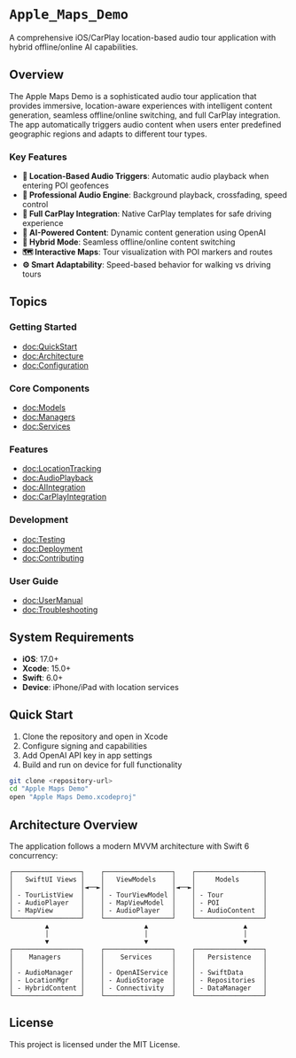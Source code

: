 # ``Apple_Maps_Demo``

A comprehensive iOS/CarPlay location-based audio tour application with hybrid offline/online AI capabilities.

## Overview

The Apple Maps Demo is a sophisticated audio tour application that provides immersive, location-aware experiences with intelligent content generation, seamless offline/online switching, and full CarPlay integration. The app automatically triggers audio content when users enter predefined geographic regions and adapts to different tour types.

### Key Features

- **📍 Location-Based Audio Triggers**: Automatic audio playback when entering POI geofences
- **🎵 Professional Audio Engine**: Background playback, crossfading, speed control
- **🚗 Full CarPlay Integration**: Native CarPlay templates for safe driving experience
- **🤖 AI-Powered Content**: Dynamic content generation using OpenAI
- **📱 Hybrid Mode**: Seamless offline/online content switching
- **🗺️ Interactive Maps**: Tour visualization with POI markers and routes
- **⚙️ Smart Adaptability**: Speed-based behavior for walking vs driving tours

## Topics

### Getting Started

- <doc:QuickStart>
- <doc:Architecture>
- <doc:Configuration>

### Core Components

- <doc:Models>
- <doc:Managers>
- <doc:Services>

### Features

- <doc:LocationTracking>
- <doc:AudioPlayback>
- <doc:AIIntegration>
- <doc:CarPlayIntegration>

### Development

- <doc:Testing>
- <doc:Deployment>
- <doc:Contributing>

### User Guide

- <doc:UserManual>
- <doc:Troubleshooting>

## System Requirements

- **iOS**: 17.0+
- **Xcode**: 15.0+
- **Swift**: 6.0+
- **Device**: iPhone/iPad with location services

## Quick Start

1. Clone the repository and open in Xcode
2. Configure signing and capabilities
3. Add OpenAI API key in app settings
4. Build and run on device for full functionality

```bash
git clone <repository-url>
cd "Apple Maps Demo"
open "Apple Maps Demo.xcodeproj"
```

## Architecture Overview

The application follows a modern MVVM architecture with Swift 6 concurrency:

```
┌─────────────────┐    ┌─────────────────┐    ┌─────────────────┐
│   SwiftUI Views │    │   ViewModels    │    │     Models      │
│                 │◄──►│                 │◄──►│                 │
│ - TourListView  │    │ - TourViewModel │    │ - Tour          │
│ - AudioPlayer   │    │ - MapViewModel  │    │ - POI           │
│ - MapView       │    │ - AudioPlayer   │    │ - AudioContent  │
└─────────────────┘    └─────────────────┘    └─────────────────┘
         ▲                        ▲                        ▲
         │                        │                        │
         ▼                        ▼                        ▼
┌─────────────────┐    ┌─────────────────┐    ┌─────────────────┐
│    Managers     │    │    Services     │    │   Persistence   │
│                 │    │                 │    │                 │
│ - AudioManager  │    │ - OpenAIService │    │ - SwiftData     │
│ - LocationMgr   │    │ - AudioStorage  │    │ - Repositories  │
│ - HybridContent │    │ - Connectivity  │    │ - DataManager   │
└─────────────────┘    └─────────────────┘    └─────────────────┘
```

## License

This project is licensed under the MIT License.